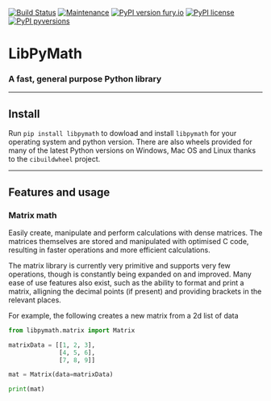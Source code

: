 [![Build Status](https://travis-ci.com/Pencilcaseman/LibPyMath.svg?branch=master)](https://travis-ci.com/Pencilcaseman/LibPyMath)
[![Maintenance](https://img.shields.io/badge/Maintained%3F-yes-green.svg)](https://github.com/Pencilcaseman/LibPyMath)
[![PyPI version fury.io](https://badge.fury.io/py/libpymath.svg)](https://pypi.python.org/pypi/libpymath/)
[![PyPI license](https://img.shields.io/pypi/l/libpymath.svg)](https://pypi.python.org/pypi/libpymath/)
[![PyPI pyversions](https://img.shields.io/pypi/pyversions/libpymath.svg)](https://pypi.python.org/pypi/libpymath/)

# LibPyMath
### A fast, general purpose Python library
---

## Install
Run ```pip install libpymath``` to dowload and install ```libpymath``` for your operating system and python version. There are also wheels provided for many of the latest Python versions on Windows, Mac OS and Linux thanks to the ```cibuildwheel``` project.

---

## Features and usage
### Matrix math
Easily create, manipulate and perform calculations with dense matrices. The matrices themselves are stored and manipulated with optimised C code, resulting in faster operations and more efficient calculations.

The matrix library is currently very primitive and supports very few operations, though is constantly being expanded on and improved. Many ease of use features also exist, such as the ability to format and print a matrix, alligning the decimal points (if present) and providing brackets in the relevant places.

For example, the following creates a new matrix from a 2d list of data
```python
from libpymath.matrix import Matrix

matrixData = [[1, 2, 3],
              [4, 5, 6],
              [7, 8, 9]]

mat = Matrix(data=matrixData)

print(mat)
```

